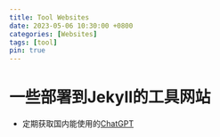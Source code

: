 ```yaml
---
title: Tool Websites
date: 2023-05-06 10:30:00 +0800
categories: [Websites]
tags: [tool]
pin: true
---
```


# 一些部署到Jekyll的工具网站

- 定期获取国内能使用的[ChatGPT](https://country-if.github.io/chatgpt-server/)